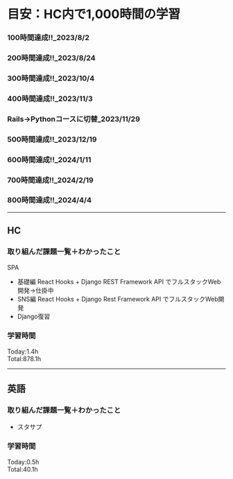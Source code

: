# 目安：HC内で1,000時間の学習
### 100時間達成!!_2023/8/2
### 200時間達成!!_2023/8/24
### 300時間達成!!_2023/10/4
### 400時間達成!!_2023/11/3
### Rails→Pythonコースに切替_2023/11/29
### 500時間達成!!_2023/12/19
### 600時間達成!!_2024/1/11
### 700時間達成!!_2024/2/19
### 800時間達成!!_2024/4/4

------------------------------------------
## HC
### 取り組んだ課題一覧＋わかったこと
SPA
- 基礎編 React Hooks + Django REST Framework API でフルスタックWeb開発→仕掛中
- SNS編 React Hooks + Django Rest Framework API でフルスタックWeb開発
- Django復習

### 学習時間
Today:1.4h<br>
Total:878.1h

------------------------------------------
## 英語
### 取り組んだ課題一覧＋わかったこと
- スタサプ


### 学習時間
Today:0.5h<br>
Total:40.1h
